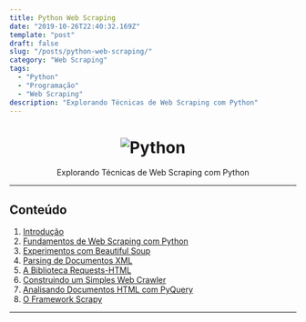 ```yaml
---
title: Python Web Scraping
date: "2019-10-26T22:40:32.169Z"
template: "post"
draft: false
slug: "/posts/python-web-scraping/"
category: "Web Scraping"
tags:
  - "Python"
  - "Programação"
  - "Web Scraping"
description: "Explorando Técnicas de Web Scraping com Python"
---
```


<h1 align="center">
    <img alt="Python" title="Python-Scraping" src="https://i.imgur.com/Oc3XgpO.png"> </br>
</h1>

<p style="text-align: center;">
	Explorando Técnicas de Web Scraping com Python
</p>

---------------------------------------

## Conteúdo

01. [Introdução](https://github.com/the-akira/Python-Web-Scraping/blob/master/articles/Introdu%C3%A7%C3%A3o.md)
02. [Fundamentos de Web Scraping com Python](https://nbviewer.jupyter.org/github/the-akira/Python-Web-Scraping/blob/master/notebooks/Fundamentos.ipynb)
03. [Experimentos com Beautiful Soup](https://nbviewer.jupyter.org/github/the-akira/Python-Web-Scraping/blob/master/notebooks/Beautiful%20Soup.ipynb)
04. [Parsing de Documentos XML](https://nbviewer.jupyter.org/github/the-akira/Python-Web-Scraping/blob/master/notebooks/XML%20Parsing.ipynb)
05. [A Biblioteca Requests-HTML](https://nbviewer.jupyter.org/github/the-akira/Python-Web-Scraping/blob/master/notebooks/Requests-HTML.ipynb)
06. [Construindo um Simples Web Crawler](https://nbviewer.jupyter.org/github/the-akira/Python-Web-Scraping/blob/master/notebooks/Web%20Crawler.ipynb)
07. [Analisando Documentos HTML com PyQuery](https://nbviewer.jupyter.org/github/the-akira/Python-Web-Scraping/blob/master/notebooks/PyQuery.ipynb)
08. [O Framework Scrapy](https://github.com/the-akira/Python-Web-Scraping/blob/master/articles/Scrapy.md)

---------------------------------------

